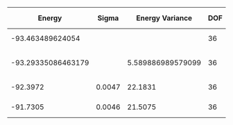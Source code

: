 | Energy             | Sigma   | Energy Variance     | DOF | Method                                                       | Data Repository |
|--------------------|---------|---------------------|-----|--------------------------------------------------------------|-----------------|
| -93.463489624054   |         |                     | 36  | Exact diagonalization                                        |                 |
| -93.29335086463179 |         | 5.589886989579099   | 36  | DMRG (bond dimension = 2048)                                 |                 |
| -92.3972           | 0.0047  | 22.1831             | 36  | RBM (alpha = 1)                                              |                 |
| -91.7305           | 0.0046  | 21.5075             | 36  | Jastrow baseline                                             |                 |
